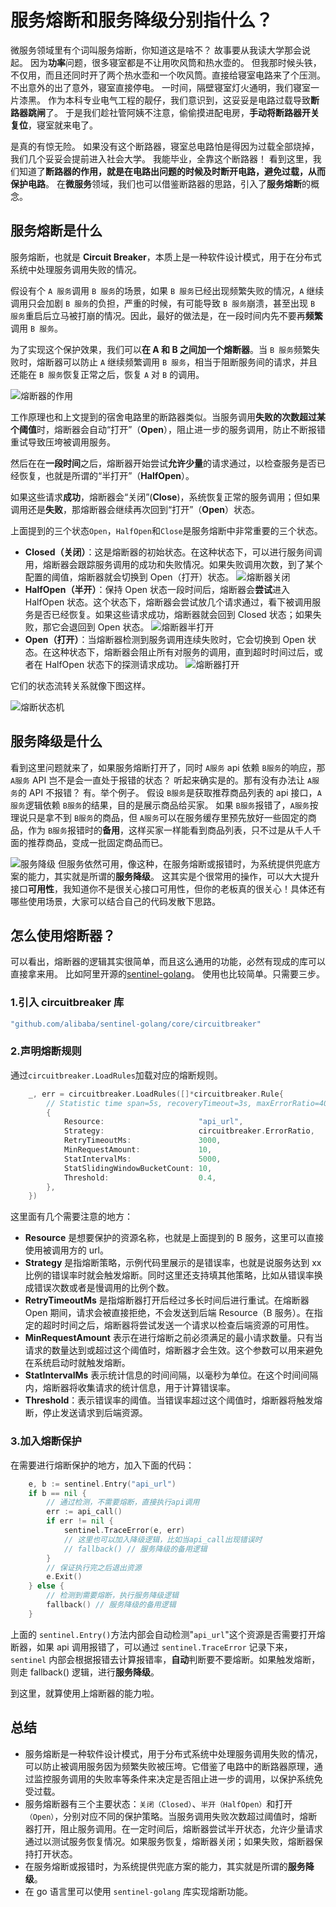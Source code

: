 # 服务熔断和服务降级分别指什么？

微服务领域里有个词叫服务熔断，你知道这是啥不？
故事要从我读大学那会说起。
因为**功率**问题，很多寝室都是不让用吹风筒和热水壶的。
但我那时候头铁，不仅用，而且还同时开了两个热水壶和一个吹风筒。直接给寝室电路来了个压测。
不出意外的出了意外，寝室直接停电。
一时间，隔壁寝室灯火通明，我们寝室一片漆黑。
作为本科专业电气工程的靓仔，我们意识到，这妥妥是电路过载导致**断路器跳闸**了。
于是我们趁社管阿姨不注意，偷偷摸进配电房，**手动将断路器开关复位**，寝室就来电了。

是真的有惊无险。
如果没有这个断路器，寝室总电路怕是得因为过载全部烧掉，我们几个妥妥会提前进入社会大学。
我能毕业，全靠这个断路器！
看到这里，我们知道了**断路器的作用，就是在电路出问题的时候及时断开电路，避免过载，从而保护电路**。
在**微服务**领域，我们也可以借鉴断路器的思路，引入了**服务熔断**的概念。

## 服务熔断是什么

服务熔断，也就是 **Circuit Breaker**，本质上是一种软件设计模式，用于在分布式系统中处理服务调用失败的情况。

假设有个 `A 服务`调用 `B 服务`的场景，如果 `B 服务`已经出现频繁失败的情况，`A` 继续调用只会加剧 `B 服务`的负担，严重的时候，有可能导致 `B 服务`崩溃，甚至出现 `B 服务`重启后立马被打崩的情况。因此，最好的做法是，在一段时间内先不要再**频繁**调用 `B 服务`。

为了实现这个保护效果，我们可以**在 A 和 B 之间加一个熔断器**。当 `B 服务`频繁失败时，熔断器可以防止 `A` 继续频繁调用 `B 服务`，相当于阻断服务间的请求，并且还能在 `B 服务`恢复正常之后，恢复 `A` 对 `B` 的调用。

![熔断器的作用](https://cdn.xiaobaidebug.top/1710802492568.png)

工作原理也和上文提到的宿舍电路里的断路器类似。当服务调用**失败的次数超过某个阈值**时，熔断器会自动“打开”（**Open**），阻止进一步的服务调用，防止不断报错重试导致压垮被调用服务。

然后在在**一段时间**之后，熔断器开始尝试**允许少量**的请求通过，以检查服务是否已经恢复，也就是所谓的“半打开”（**HalfOpen**）。

如果这些请求**成功**，熔断器会“关闭”(**Close**)，系统恢复正常的服务调用；但如果调用还是**失败**，那熔断器会继续再次回到“打开”（**Open**）状态。

上面提到的三个状态`Open`，`HalfOpen`和`Close`是服务熔断中非常重要的三个状态。

- **Closed（关闭）**：这是熔断器的初始状态。在这种状态下，可以进行服务间调用，熔断器会跟踪服务调用的成功和失败情况。如果失败调用次数，到了某个配置的阈值，熔断器就会切换到 Open（打开）状态。
  ![熔断器关闭](https://cdn.xiaobaidebug.top/1710803412232.png)
- **HalfOpen（半开）**：保持 Open 状态一段时间后，熔断器会**尝试**进入 HalfOpen 状态。这个状态下，熔断器会尝试放几个请求通过，看下被调用服务是否已经恢复。如果这些请求成功，熔断器就会回到 Closed 状态；如果失败，那它会退回到 Open 状态。
  ![熔断器半打开](https://cdn.xiaobaidebug.top/1710803299527.png)
- **Open（打开）**：当熔断器检测到服务调用连续失败时，它会切换到 Open 状态。在这种状态下，熔断器会阻止所有对服务的调用，直到超时时间过后，或者在 HalfOpen 状态下的探测请求成功。
  ![熔断器打开](https://cdn.xiaobaidebug.top/1710803330470.png)

它们的状态流转关系就像下图这样。

![熔断状态机](https://cdn.xiaobaidebug.top/1707223730016.png)

## 服务降级是什么

看到这里问题就来了，如果服务熔断打开了，同时 `A服务` api 依赖 `B服务`的响应，那 `A服务` API 岂不是会一直处于报错的状态？
听起来确实是的。那有没有办法让 `A服务`的 API 不报错？
有。举个例子。
假设 `B服务`是获取推荐商品列表的 api 接口，`A服务`逻辑依赖 `B服务`的结果，目的是展示商品给买家。
如果 `B服务`报错了，`A服务`按理说只是拿不到 `B服务`的商品，但 `A服务`可以在服务缓存里预先放好一些固定的商品，作为 `B服务`报错时的**备用**，这样买家一样能看到商品列表，只不过是从千人千面的推荐商品，变成一批固定商品而已。

![服务降级](https://cdn.xiaobaidebug.top/1710897365188.png)
但服务依然可用，像这种，在服务熔断或报错时，为系统提供兜底方案的能力，其实就是所谓的**服务降级**。
这其实是个很常用的操作，可以大大提升接口**可用性**，我知道你不是很关心接口可用性，但你的老板真的很关心！具体还有哪些使用场景，大家可以结合自己的代码发散下思路。

## 怎么使用熔断器？

可以看出，熔断器的逻辑其实很简单，而且这么通用的功能，必然有现成的库可以直接拿来用。
比如阿里开源的[sentinel-golang](github.com/alibaba/sentinel-golang)。
使用也比较简单。只需要三步。

### 1.引入 circuitbreaker 库

```go
"github.com/alibaba/sentinel-golang/core/circuitbreaker"
```

### 2.声明熔断规则

通过`circuitbreaker.LoadRules`加载对应的熔断规则。

```go
	_, err = circuitbreaker.LoadRules([]*circuitbreaker.Rule{
		// Statistic time span=5s, recoveryTimeout=3s, maxErrorRatio=40%
		{
			Resource:                     "api_url",
			Strategy:                     circuitbreaker.ErrorRatio,
			RetryTimeoutMs:               3000,
			MinRequestAmount:             10,
			StatIntervalMs:               5000,
			StatSlidingWindowBucketCount: 10,
			Threshold:                    0.4,
		},
	})
```

这里面有几个需要注意的地方：

- **Resource** 是想要保护的资源名称，也就是上面提到的 B 服务，这里可以直接使用被调用方的 url。
- **Strategy** 是指熔断策略，示例代码里展示的是错误率，也就是说服务达到 xx 比例的错误率时就会触发熔断。同时这里还支持填其他策略，比如从错误率换成错误次数或者是慢调用的比例个数。
- **RetryTimeoutMs** 是指熔断器打开后经过多长时间后进行重试。在熔断器 Open 期间，请求会被直接拒绝，不会发送到后端 Resource（B 服务）。在指定的超时时间之后，熔断器将尝试发送一个请求以检查后端资源的可用性。
- **MinRequestAmount** 表示在进行熔断之前必须满足的最小请求数量。只有当请求的数量达到或超过这个阈值时，熔断器才会生效。这个参数可以用来避免在系统启动时就触发熔断。
- **StatIntervalMs** 表示统计信息的时间间隔，以毫秒为单位。在这个时间间隔内，熔断器将收集请求的统计信息，用于计算错误率。
- **Threshold**：表示错误率的阈值。当错误率超过这个阈值时，熔断器将触发熔断，停止发送请求到后端资源。

### 3.加入熔断保护

在需要进行熔断保护的地方，加入下面的代码：

```go
	e, b := sentinel.Entry("api_url")
	if b == nil {
		// 通过检测，不需要熔断，直接执行api调用
		err := api_call()
		if err != nil {
			sentinel.TraceError(e, err)
			// 这里也可以加入降级逻辑，比如当api_call出现错误时
			// fallback() // 服务降级的备用逻辑
		}
		// 保证执行完之后退出资源
		e.Exit()
	} else {
		// 检测到需要熔断，执行服务降级逻辑
		fallback() // 服务降级的备用逻辑
	}
```

上面的 `sentinel.Entry()`方法内部会自动检测"`api_url`"这个资源是否需要打开熔断器，如果 api 调用报错了，可以通过 `sentinel.TraceError` 记录下来，`sentinel` 内部会根据报错去计算报错率，**自动**判断要不要熔断。如果触发熔断，则走 fallback() 逻辑，进行**服务降级**。

到这里，就算使用上熔断器的能力啦。

## 总结

- 服务熔断是一种软件设计模式，用于分布式系统中处理服务调用失败的情况，可以防止被调用服务因为频繁失败被压垮。它借鉴了电路中的断路器原理，通过监控服务调用的失败率等条件来决定是否阻止进一步的调用，以保护系统免受过载。
- 服务熔断器有三个主要状态：`关闭（Closed）`、`半开（HalfOpen）`和打开`（Open）`，分别对应不同的保护策略。当服务调用失败次数超过阈值时，熔断器打开，阻止服务调用。在一定时间后，熔断器尝试半开状态，允许少量请求通过以测试服务恢复情况。如果服务恢复，熔断器关闭；如果失败，熔断器保持打开状态。
- 在服务熔断或报错时，为系统提供兜底方案的能力，其实就是所谓的**服务降级**。
- 在 go 语言里可以使用 `sentinel-golang` 库实现熔断功能。
